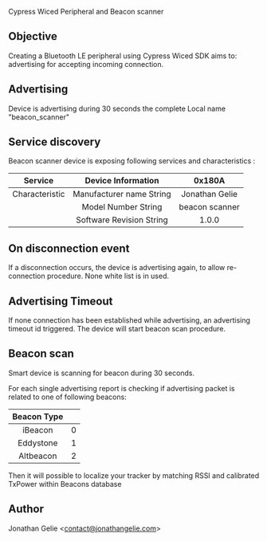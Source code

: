 Cypress Wiced Peripheral and Beacon scanner

## Objective

Creating a Bluetooth LE peripheral using Cypress Wiced SDK aims to:
advertising for accepting incoming connection.

## Advertising

Device is advertising during 30 seconds the complete Local name "beacon_scanner"

## Service discovery

Beacon scanner device is exposing following services and characteristics :

|     Service    |    Device Information    |     0x180A     |
|:--------------:|:------------------------:|:--------------:|
| Characteristic | Manufacturer name String | Jonathan Gelie |
|                | Model Number String      | beacon scanner |
|                | Software Revision String |      1.0.0     |


## On disconnection event

If a disconnection occurs, the device is advertising again, to allow re-connection procedure.
None white list is in used.

## Advertising Timeout

If none connection has been established while advertising, an advertising timeout id triggered.
The device will start beacon scan procedure.

## Beacon scan

Smart device is scanning for beacon during 30 seconds.

For each single advertising report is checking if advertising packet is related to one of following beacons:

| Beacon Type |   |
|:-----------:|---|
|   iBeacon   | 0 |
|  Eddystone  | 1 |
|  Altbeacon  | 2 |


Then it will possible to localize your tracker by matching RSSI and calibrated TxPower within Beacons database

## Author
Jonathan Gelie <[contact@jonathangelie.com](mailto:contact@jonathangelie.com)>
